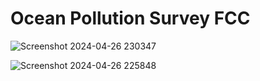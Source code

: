 # Ocean Pollution Survey FCC

![Screenshot 2024-04-26 230347](https://github.com/keysisgonzalez/Ocean-Pollution-Survey/assets/99420761/092feb13-97a4-4cec-b4e4-c9f3e4729763)

![Screenshot 2024-04-26 225848](https://github.com/keysisgonzalez/Ocean-Pollution-Survey/assets/99420761/0d74ab53-5b33-4c26-8f52-b30485f5e02a)
